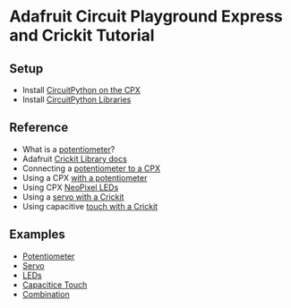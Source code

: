 # Adafruit Circuit Playground Express and Crickit Tutorial

## Setup
* Install [CircuitPython on the CPX](https://learn.adafruit.com/adafruit-crickit-creative-robotic-interactive-construction-kit/circuitpython-code)
* Install [CircuitPython Libraries](https://github.com/adafruit/Adafruit_CircuitPython_Bundle/releases)

## Reference
* What is a [potentiometer](https://en.wikipedia.org/wiki/Potentiometer)?
* Adafruit [Crickit Library docs](https://circuitpython.readthedocs.io/projects/crickit/en/latest/api.html)
* Connecting a [potentiometer to a CPX](https://learn.adafruit.com/adafruit-circuit-playground-express/circuitpython-analog-in)
* Using a CPX [with a potentiometer](https://learn.adafruit.com/adafruit-circuit-playground-express/circuitpython-analog-in)
* Using CPX [NeoPixel LEDs](https://learn.adafruit.com/adafruit-circuit-playground-express/circuitpython-neopixel)
* Using a [servo with a Crickit](https://learn.adafruit.com/adafruit-crickit-creative-robotic-interactive-construction-kit/circuitpython-servos)
* Using capacitive [touch with a Crickit](https://learn.adafruit.com/adafruit-crickit-creative-robotic-interactive-construction-kit/circuitpython-touch)


## Examples
* [Potentiometer](src/simple-potentiometer.py)
* [Servo](src/simple-servo.py)
* [LEDs](src/simple-leds.py)
* [Capacitice Touch](src/simple-captouch.py)
* [Combination](src/combination.py)
